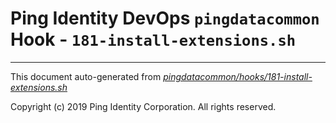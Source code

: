 
# Ping Identity DevOps `pingdatacommon` Hook - `181-install-extensions.sh`

---
This document auto-generated from _[pingdatacommon/hooks/181-install-extensions.sh](https://github.com/pingidentity/pingidentity-docker-builds/blob/master/pingdatacommon/hooks/181-install-extensions.sh)_

Copyright (c)  2019 Ping Identity Corporation. All rights reserved.
